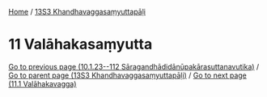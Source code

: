 
[Home](/) / [13S3 Khandhavaggasaṃyuttapāḷi](../13S3.md)

# 11 Valāhakasaṃyutta


[Go to previous page (10.1.23--112 Sāragandhādidānūpakārasuttanavutika)](10/10.1/10.1.23--112.md) / [Go to parent page (13S3 Khandhavaggasaṃyuttapāḷi)](0.md) / [Go to next page (11.1 Valāhakavagga)](11/11.1.md)


